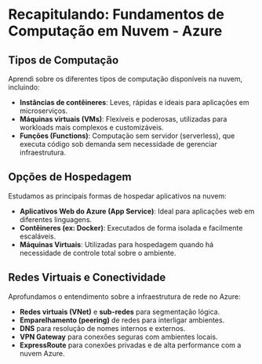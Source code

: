 # Recapitulando: Fundamentos de Computação em Nuvem - Azure

##  Tipos de Computação
Aprendi sobre os diferentes tipos de computação disponíveis na nuvem, incluindo:
- **Instâncias de contêineres**: Leves, rápidas e ideais para aplicações em microserviços.
- **Máquinas virtuais (VMs)**: Flexíveis e poderosas, utilizadas para workloads mais complexos e customizáveis.
- **Funções (Functions)**: Computação sem servidor (serverless), que executa código sob demanda sem necessidade de gerenciar infraestrutura.

##  Opções de Hospedagem
Estudamos as principais formas de hospedar aplicativos na nuvem:
- **Aplicativos Web do Azure (App Service)**: Ideal para aplicações web em diferentes linguagens.
- **Contêineres (ex: Docker)**: Executados de forma isolada e facilmente escaláveis.
- **Máquinas Virtuais**: Utilizadas para hospedagem quando há necessidade de controle total sobre o ambiente.

##  Redes Virtuais e Conectividade
Aprofundamos o entendimento sobre a infraestrutura de rede no Azure:
- **Redes virtuais (VNet)** e **sub-redes** para segmentação lógica.
- **Emparelhamento (peering)** de redes para interligar ambientes.
- **DNS** para resolução de nomes internos e externos.
- **VPN Gateway** para conexões seguras com ambientes locais.
- **ExpressRoute** para conexões privadas e de alta performance com a nuvem Azure.
